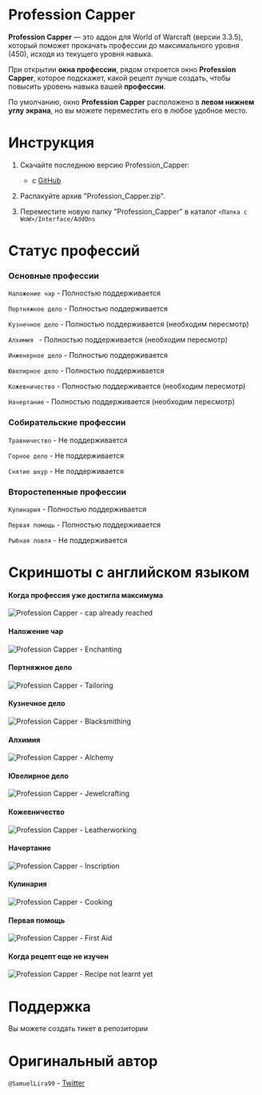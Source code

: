 # Profession Capper
**Profession Capper** — это аддон для World of Warcraft (версии 3.3.5), который поможет прокачать профессии до максимального уровня (450), исходя из текущего уровня навыка.

При открытии **окна профессии**, рядом откроется окно **Profession Capper**, которое подскажет, какой рецепт лучше создать, чтобы повысить уровень навыка вашей **профессии**.

По умолчанию, окно **Profession Capper** расположено в **левом нижнем углу экрана**, но вы можете переместить его в любое удобное место.

# Инструкция
1. Скачайте последнюю версию Profession_Capper:

    - с [GitHub](https://github.com/napHiwka/Profession-Capper-RU/releases)

2. Распакуйте архив "Profession_Capper.zip".

3. Переместите новую папку "Profession_Capper" в каталог `<Папка с WoW>/Interface/AddOns`

# Статус профессий

### Основные профессии

`Наложение чар` - Полностью поддерживается

`Портняжное дело` - Полностью поддерживается

`Кузнечное дело` - Полностью поддерживается (необходим пересмотр)

`Алхимия ` - Полностью поддерживается (необходим пересмотр)

`Инженерное дело` - Полностью поддерживается

`Ювелирное дело` - Полностью поддерживается

`Кожевничество` - Полностью поддерживается (необходим пересмотр)

`Начертание` - Полностью поддерживается (необходим пересмотр)

### Собирательские профессии
`Травничество` - Не поддерживается

`Горное дело` - Не поддерживается

`Снятие шкур` - Не поддерживается

### Второстепенные профессии
`Кулинария` - Полностью поддерживается

`Первая помощь` - Полностью поддерживается

`Рыбная ловля` - Не поддерживается

# Скриншоты с английском языком

#### Когда профессия уже достигла максимума
![Profession Capper - cap already reached](https://imgur.com/viU8cIc.jpg)

#### Наложение чар
![Profession Capper - Enchanting](https://imgur.com/Zb8udRn.jpg)

#### Портняжное дело
![Profession Capper - Tailoring](https://imgur.com/qN6gBAN.jpg)

#### Кузнечное дело
![Profession Capper - Blacksmithing](https://imgur.com/m36QPKT.jpg)

#### Алхимия
![Profession Capper - Alchemy](https://imgur.com/74Cw1lp.jpg)

#### Ювелирное дело
![Profession Capper - Jewelcrafting](https://imgur.com/rMzesUO.jpg)

#### Кожевничество
![Profession Capper - Leatherworking](https://imgur.com/7Gn10JT.jpg)

#### Начертание
![Profession Capper - Inscription](https://imgur.com/Zef1GWz.jpg)

#### Кулинария
![Profession Capper - Cooking](https://imgur.com/wlDzjSS.jpg)

#### Первая помощь
![Profession Capper - First Aid](https://imgur.com/voG9Ecr.jpg)

#### Когда рецепт еще не изучен
![Profession Capper - Recipe not learnt yet](https://imgur.com/Q2eXK6f.jpg)

# Поддержка
Вы можете создать тикет в репозитории

# Оригинальный автор
`@SamuelLira99` - [Twitter](https://twitter.com/SamuelLira99)

